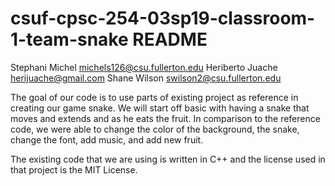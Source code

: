 # csuf-cpsc-254-03sp19-classroom-1-team-snake README


Stephani Michel michels126@csu.fullerton.edu
Heriberto Juache herijuache@gmail.com
Shane Wilson swilson2@csu.fullerton.edu

The goal of our code is to use parts of existing project as reference in creating our game snake. We will start off basic with having a snake that moves and extends and as he eats the fruit. In comparison to the reference code, we were able to change the color of the background, the snake, change the font, add music, and add new fruit. 

The existing code that we are using is written in C++ and the license used in that project is the MIT License. 
